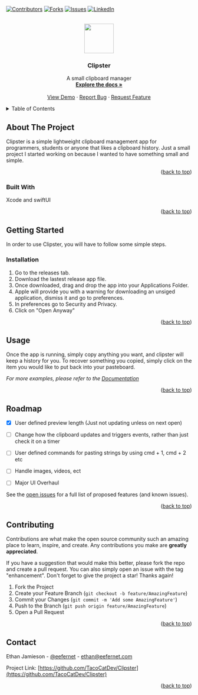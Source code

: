 <!-- Improved compatibility of back to top link: See: https://github.com/othneildrew/Best-README-Template/pull/73 -->
<a name="readme-top"></a>
<!--
*** Thanks for checking out the Best-README-Template. If you have a suggestion
*** that would make this better, please fork the repo and create a pull request
*** or simply open an issue with the tag "enhancement".
*** Don't forget to give the project a star!
*** Thanks again! Now go create something AMAZING! :D
-->



<!-- PROJECT SHIELDS -->
<!--
*** I'm using markdown "reference style" links for readability.
*** Reference links are enclosed in brackets [ ] instead of parentheses ( ).
*** See the bottom of this document for the declaration of the reference variables
*** for contributors-url, forks-url, etc. This is an optional, concise syntax you may use.
*** https://www.markdownguide.org/basic-syntax/#reference-style-links
-->
[![Contributors][contributors-shield]][contributors-url]
[![Forks][forks-shield]][forks-url]
[![Issues][issues-shield]][issues-url]
[![LinkedIn][linkedin-shield]][linkedin-url]



<!-- PROJECT LOGO -->
<br />
<div align="center">
  <a href="https://github.com/github_username/repo_name">
    <img src="images/paperclip.png alt="Logo" width="80" height="80">
  </a>

<h3 align="center">Clipster</h3>

  <p align="center">
    A small clipboard manager
    <br />
    <a href="https://github.com/TacoCatDev/Clipster"><strong>Explore the docs »</strong></a>
    <br />
    <br />
    <a href="https://github.com/TacoCatDev/Clipster">View Demo</a>
    ·
    <a href="https://github.com/TacoCatDev/Clipster/issues">Report Bug</a>
    ·
    <a href="https://github.com/TacoCatDev/Clipster/issues">Request Feature</a>
  </p>
</div>



<!-- TABLE OF CONTENTS -->
<details>
  <summary>Table of Contents</summary>
  <ol>
    <li>
      <a href="#about-the-project">About The Project</a>
      <ul>
        <li><a href="#built-with">Built With</a></li>
      </ul>
    </li>
    <li>
      <a href="#getting-started">Getting Started</a>
      <ul>
        <li><a href="#installation">Installation</a></li>
      </ul>
    </li>
    <li><a href="#usage">Usage</a></li>
    <li><a href="#roadmap">Roadmap</a></li>
    <li><a href="#contributing">Contributing</a></li>
    <li><a href="#contact">Contact</a></li>
  </ol>
</details>



<!-- ABOUT THE PROJECT -->
## About The Project

<!--[![Product Name Screen Shot][product-screenshot]](https://example.com)-->
Clipster is a simple lightweight clipboard management app for programmers, students or anyone that likes a clipboard history. Just a small project I started working on because I wanted to have something small and simple.

<p align="right">(<a href="#readme-top">back to top</a>)</p>



### Built With
Xcode and swiftUI

<p align="right">(<a href="#readme-top">back to top</a>)</p>



<!-- GETTING STARTED -->
## Getting Started

In order to use Clipster, you will have to follow some simple steps. 

### Installation

1. Go to the releases tab.
2. Download the lastest release app file.
3. Once downloaded, drag and drop the app into your Applications Folder.
4. Apple will provide you with a warning for downloading an unsiged application, dismiss it and go to preferences.
5. In preferences go to Security and Privacy.
6. Click on "Open Anyway"

<p align="right">(<a href="#readme-top">back to top</a>)</p>



<!-- USAGE EXAMPLES -->
## Usage

Once the app is running, simply copy anything you want, and clipster will keep a history for you. To recover something you copied, simply click on the 
item you would like to put back into your pasteboard.

_For more examples, please refer to the [Documentation](https://example.com)_

<p align="right">(<a href="#readme-top">back to top</a>)</p>



<!-- ROADMAP -->
## Roadmap

- [X] User defined preview length (Just not updating unless on next open)
- [ ] Change how the clipboard updates and triggers events, rather than just check it on a timer
- [ ] User defined commands for pasting strings by using cmd + 1, cmd + 2 etc
- [ ] Handle images, videos, ect
- [ ] Major UI Overhaul


See the [open issues](https://github.com/github_username/repo_name/issues) for a full list of proposed features (and known issues).

<p align="right">(<a href="#readme-top">back to top</a>)</p>



<!-- CONTRIBUTING -->
## Contributing

Contributions are what make the open source community such an amazing place to learn, inspire, and create. Any contributions you make are **greatly appreciated**.

If you have a suggestion that would make this better, please fork the repo and create a pull request. You can also simply open an issue with the tag "enhancement".
Don't forget to give the project a star! Thanks again!

1. Fork the Project
2. Create your Feature Branch (`git checkout -b feature/AmazingFeature`)
3. Commit your Changes (`git commit -m 'Add some AmazingFeature'`)
4. Push to the Branch (`git push origin feature/AmazingFeature`)
5. Open a Pull Request

<p align="right">(<a href="#readme-top">back to top</a>)</p>



<!-- CONTACT -->
## Contact

Ethan Jamieson - [@eefernet](https://twitter.com/eefernet) - ethan@eefernet.com

Project Link: [https://github.com/TacoCatDev/Clipster](https://github.com/TacoCatDev/Clipster)

<p align="right">(<a href="#readme-top">back to top</a>)</p>




<!-- MARKDOWN LINKS & IMAGES -->
<!-- https://www.markdownguide.org/basic-syntax/#reference-style-links -->
[contributors-shield]: https://img.shields.io/github/contributors/TacoCatDev/Clipster.svg?style=for-the-badge
[contributors-url]: https://github.com/TacoCatDev/Clipster/graphs/contributors
[forks-shield]: https://img.shields.io/github/forks/TacoCatDev/Clipster.svg?style=for-the-badge
[forks-url]: https://github.com/TacoCatDev/Clipster/network/members
[stars-shield]: https://img.shields.io/github/stars/TacoCatDev/repo_name.svg?style=for-the-badge
[stars-url]: https://github.com/github_username/repo_name/stargazers
[issues-shield]: https://img.shields.io/github/issues/TacoCatDev/Clipster.svg?style=for-the-badge
[issues-url]: https://github.com/github_username/repo_name/issues
[license-shield]: https://img.shields.io/github/license/github_username/repo_name.svg?style=for-the-badge
[license-url]: https://github.com/github_username/repo_name/blob/master/LICENSE.txt
[linkedin-shield]: https://img.shields.io/badge/-LinkedIn-black.svg?style=for-the-badge&logo=linkedin&colorB=555
[linkedin-url]: https://linkedin.com/in/ethan-jamieson
[product-screenshot]: images/screenshot.png
[Next.js]: https://img.shields.io/badge/next.js-000000?style=for-the-badge&logo=nextdotjs&logoColor=white
[Next-url]: https://nextjs.org/
[React.js]: https://img.shields.io/badge/React-20232A?style=for-the-badge&logo=react&logoColor=61DAFB
[React-url]: https://reactjs.org/
[Vue.js]: https://img.shields.io/badge/Vue.js-35495E?style=for-the-badge&logo=vuedotjs&logoColor=4FC08D
[Vue-url]: https://vuejs.org/
[Angular.io]: https://img.shields.io/badge/Angular-DD0031?style=for-the-badge&logo=angular&logoColor=white
[Angular-url]: https://angular.io/
[Svelte.dev]: https://img.shields.io/badge/Svelte-4A4A55?style=for-the-badge&logo=svelte&logoColor=FF3E00
[Svelte-url]: https://svelte.dev/
[Laravel.com]: https://img.shields.io/badge/Laravel-FF2D20?style=for-the-badge&logo=laravel&logoColor=white
[Laravel-url]: https://laravel.com
[Bootstrap.com]: https://img.shields.io/badge/Bootstrap-563D7C?style=for-the-badge&logo=bootstrap&logoColor=white
[Bootstrap-url]: https://getbootstrap.com
[JQuery.com]: https://img.shields.io/badge/jQuery-0769AD?style=for-the-badge&logo=swift&logoColor=white
[JQuery-url]: https://jquery.com 

